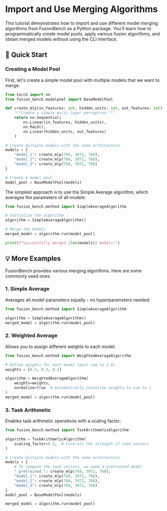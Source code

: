 # Import and Use Merging Algorithms

This tutorial demonstrates how to import and use different model merging algorithms from FusionBench as a Python package. You'll learn how to programmatically create model pools, apply various fusion algorithms, and obtain merged models without using the CLI interface.

## 🚀 Quick Start

### Creating a Model Pool

First, let's create a simple model pool with multiple models that we want to merge:

```python linenums="1" hl_lines="2 20"
from torch import nn
from fusion_bench.modelpool import BaseModelPool

def create_mlp(in_features: int, hidden_units: int, out_features: int):
    """Create a simple multi-layer perceptron."""
    return nn.Sequential(
        nn.Linear(in_features, hidden_units),
        nn.ReLU(),
        nn.Linear(hidden_units, out_features)
    )

# Create multiple models with the same architecture
models = {
    "model_1": create_mlp(768, 3072, 768),
    "model_2": create_mlp(768, 3072, 768),
    "model_3": create_mlp(768, 3072, 768)
}

# Create a model pool
model_pool = BaseModelPool(models)
```

The simplest approach is to use the Simple Average algorithm, which averages the parameters of all models:

```python linenums="1"
from fusion_bench.method import SimpleAverageAlgorithm

# Initialize the algorithm
algorithm = SimpleAverageAlgorithm()

# Merge the models
merged_model = algorithm.run(model_pool)

print(f"Successfully merged {len(models)} models!")
```

## 💡 More Examples

FusionBench provides various merging algorithms. Here are some commonly used ones:

### 1. Simple Average

Averages all model parameters equally - no hyperparameters needed:

```python
from fusion_bench.method import SimpleAverageAlgorithm

algorithm = SimpleAverageAlgorithm()
merged_model = algorithm.run(model_pool)
```

### 2. Weighted Average

Allows you to assign different weights to each model:

```python
from fusion_bench.method import WeightedAverageAlgorithm

# Define weights for each model (must sum to 1.0)
weights = [0.5, 0.3, 0.2]

algorithm = WeightedAverageAlgorithm(
    weights=weights,
    normalize=True  # Automatically normalize weights to sum to 1
)
merged_model = algorithm.run(model_pool)
```

### 3. Task Arithmetic

Enables task arithmetic operations with a scaling factor:

```python
from fusion_bench.method import TaskArithmeticAlgorithm

algorithm = TaskArithmeticAlgorithm(
    scaling_factor=0.3,  # Controls the strength of task vectors
)

# Create multiple models with the same architecture
models = {
    # To compute the task vectors, we need a pretrained model
    "_pretrained_": create_mlp(768, 3072, 768),
    "model_1": create_mlp(768, 3072, 768),
    "model_2": create_mlp(768, 3072, 768),
    "model_3": create_mlp(768, 3072, 768)
}
model_pool = BaseModelPool(models)

merged_model = algorithm.run(model_pool)
```
